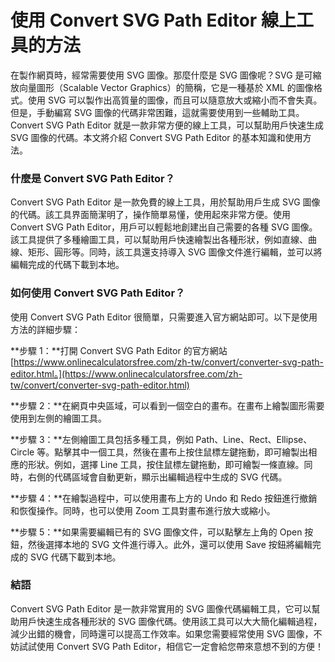 使用 Convert SVG Path Editor 線上工具的方法
==================================

在製作網頁時，經常需要使用 SVG 圖像。那麼什麼是 SVG 圖像呢？SVG 是可縮放向量圖形（Scalable Vector Graphics）的簡稱，它是一種基於 XML 的圖像格式。使用 SVG 可以製作出高質量的圖像，而且可以隨意放大或縮小而不會失真。但是，手動編寫 SVG 圖像的代碼非常困難，這就需要使用到一些輔助工具。Convert SVG Path Editor 就是一款非常方便的線上工具，可以幫助用戶快速生成 SVG 圖像的代碼。本文將介紹 Convert SVG Path Editor 的基本知識和使用方法。

### 什麼是 Convert SVG Path Editor？

Convert SVG Path Editor 是一款免費的線上工具，用於幫助用戶生成 SVG 圖像的代碼。該工具界面簡潔明了，操作簡單易懂，使用起來非常方便。使用 Convert SVG Path Editor，用戶可以輕鬆地創建出自己需要的各種 SVG 圖像。該工具提供了多種繪圖工具，可以幫助用戶快速繪製出各種形狀，例如直線、曲線、矩形、圓形等。同時，該工具還支持導入 SVG 圖像文件進行編輯，並可以將編輯完成的代碼下載到本地。

### 如何使用 Convert SVG Path Editor？

使用 Convert SVG Path Editor 很簡單，只需要進入官方網站即可。以下是使用方法的詳細步驟：

**步驟 1：**打開 Convert SVG Path Editor 的官方網站 [https://www.onlinecalculatorsfree.com/zh-tw/convert/converter-svg-path-editor.html。](https://www.onlinecalculatorsfree.com/zh-tw/convert/converter-svg-path-editor.html)

**步驟 2：**在網頁中央區域，可以看到一個空白的畫布。在畫布上繪製圖形需要使用到左側的繪圖工具。

**步驟 3：**左側繪圖工具包括多種工具，例如 Path、Line、Rect、Ellipse、Circle 等。點擊其中一個工具，然後在畫布上按住鼠標左鍵拖動，即可繪製出相應的形狀。例如，選擇 Line 工具，按住鼠標左鍵拖動，即可繪製一條直線。同時，右側的代碼區域會自動更新，顯示出編輯過程中生成的 SVG 代碼。

**步驟 4：**在繪製過程中，可以使用畫布上方的 Undo 和 Redo 按鈕進行撤銷和恢復操作。同時，也可以使用 Zoom 工具對畫布進行放大或縮小。

**步驟 5：**如果需要編輯已有的 SVG 圖像文件，可以點擊左上角的 Open 按鈕，然後選擇本地的 SVG 文件進行導入。此外，還可以使用 Save 按鈕將編輯完成的 SVG 代碼下載到本地。

### 結語

Convert SVG Path Editor 是一款非常實用的 SVG 圖像代碼編輯工具，它可以幫助用戶快速生成各種形狀的 SVG 圖像代碼。使用該工具可以大大簡化編輯過程，減少出錯的機會，同時還可以提高工作效率。如果您需要經常使用 SVG 圖像，不妨試試使用 Convert SVG Path Editor，相信它一定會給您帶來意想不到的方便！
